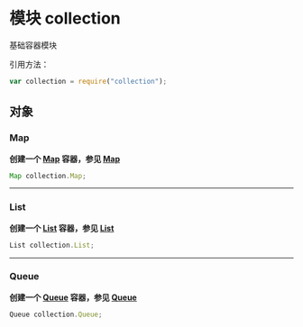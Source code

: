 # 模块 collection
基础容器模块

引用方法：

```JavaScript
var collection = require("collection");
```

## 对象
        
### Map
**创建一个 [Map](../../object/ifs/Map.md) 容器，参见 [Map](../../object/ifs/Map.md)**

```JavaScript
Map collection.Map;
```

--------------------------
### List
**创建一个 [List](../../object/ifs/List.md) 容器，参见 [List](../../object/ifs/List.md)**

```JavaScript
List collection.List;
```

--------------------------
### Queue
**创建一个 [Queue](../../object/ifs/Queue.md) 容器，参见 [Queue](../../object/ifs/Queue.md)**

```JavaScript
Queue collection.Queue;
```

